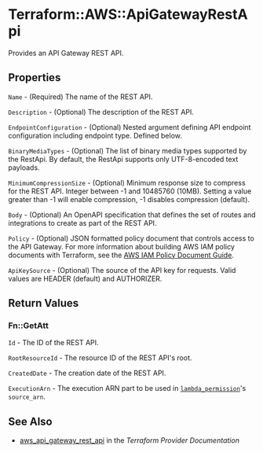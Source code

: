 # Terraform::AWS::ApiGatewayRestApi

Provides an API Gateway REST API.

## Properties

`Name` - (Required) The name of the REST API.

`Description` - (Optional) The description of the REST API.

`EndpointConfiguration` - (Optional) Nested argument defining API endpoint configuration including endpoint type. Defined below.

`BinaryMediaTypes` - (Optional) The list of binary media types supported by the RestApi. By default, the RestApi supports only UTF-8-encoded text payloads.

`MinimumCompressionSize` - (Optional) Minimum response size to compress for the REST API. Integer between -1 and 10485760 (10MB). Setting a value greater than -1 will enable compression, -1 disables compression (default).

`Body` - (Optional) An OpenAPI specification that defines the set of routes and integrations to create as part of the REST API.

`Policy` - (Optional) JSON formatted policy document that controls access to the API Gateway. For more information about building AWS IAM policy documents with Terraform, see the [AWS IAM Policy Document Guide](/docs/providers/aws/guides/iam-policy-documents.html).

`ApiKeySource` - (Optional) The source of the API key for requests. Valid values are HEADER (default) and AUTHORIZER.


## Return Values

### Fn::GetAtt

`Id` - The ID of the REST API.

`RootResourceId` - The resource ID of the REST API's root.

`CreatedDate` - The creation date of the REST API.

`ExecutionArn` - The execution ARN part to be used in [`lambda_permission`](/docs/providers/aws/r/lambda_permission.html)'s `source_arn`.

## See Also

* [aws_api_gateway_rest_api](https://www.terraform.io/docs/providers/aws/r/api_gateway_rest_api.html) in the _Terraform Provider Documentation_